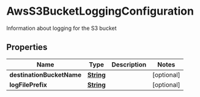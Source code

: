 

# AwsS3BucketLoggingConfiguration

Information about logging for the S3 bucket

## Properties

| Name | Type | Description | Notes |
|------------ | ------------- | ------------- | -------------|
|**destinationBucketName** | [**String**](String.md) |  |  [optional] |
|**logFilePrefix** | [**String**](String.md) |  |  [optional] |



